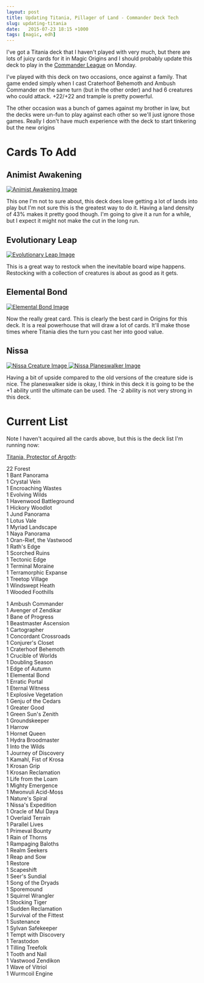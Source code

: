 ```yaml
---
layout: post
title: Updating Titania, Pillager of Land - Commander Deck Tech
slug: updating-titania
date:   2015-07-23 18:15 +1000
tags: [magic, edh]
---
```


I've got a Titania deck that I haven't played with very much, but there are 
lots of juicy cards for it in Magic Origins and I should probably update this 
deck to play in the [Commander League][1] on Monday.

I've played with this deck on two occasions, once against a family. That game 
ended simply when I cast Craterhoof Behemoth and Ambush Commander on the same
turn (but in the other order) and had 6 creatures who could attack. +22/+22 and
trample is pretty powerful.

The other occasion was a bunch of games against my brother in law, but the decks
were un-fun to play against each other so we'll just ignore those games. Really
I don't have much experience with the deck to start tinkering but the new origins

# Cards To Add

## Animist Awakening

[![Animist Awakening Image][3]][4]

This one I'm not to sure about, this deck does love getting a lot of lands into 
play but I'm not sure this is the greatest way to do it. Having a land density 
of 43% makes it pretty good though. I'm going to give it a run for a while, but
I expect it might not make the cut in the long run.

## Evolutionary Leap

[![Evolutionary Leap Image][5]][6]

This is a great way to restock when the inevitable board wipe happens. 
Restocking with a collection of creatures is about as good as it gets.

## Elemental Bond 

[![Elemental Bond Image][7]][8]

Now the really great card. This is clearly the best card in Origins for this
deck. It is a real powerhouse that will draw a lot of cards. It'll make those
times where Titania dies the turn you cast her into good value.

## Nissa

[![Nissa Creature Image][9] ![Nissa Planeswalker Image][10]][11]

Having a bit of upside compared to the old versions of the creature side is 
nice. The planeswalker side is okay, I think in this deck it is going to be
the +1 ability until the ultimate can be used. The -2 ability is not very
strong in this deck.

# Current List

Note I haven't acquired all the cards above, but this is the deck list I'm 
running now:

[Titania, Protector of Argoth][2]:

22 Forest  
1 Bant Panorama  
1 Crystal Vein  
1 Encroaching Wastes  
1 Evolving Wilds  
1 Havenwood Battleground  
1 Hickory Woodlot  
1 Jund Panorama  
1 Lotus Vale  
1 Myriad Landscape  
1 Naya Panorama  
1 Oran-Rief, the Vastwood  
1 Rath's Edge  
1 Scorched Ruins  
1 Tectonic Edge  
1 Terminal Moraine  
1 Terramorphic Expanse  
1 Treetop Village  
1 Windswept Heath  
1 Wooded Foothills  

1 Ambush Commander  
1 Avenger of Zendikar  
1 Bane of Progress  
1 Beastmaster Ascension  
1 Cartographer  
1 Concordant Crossroads  
1 Conjurer's Closet  
1 Craterhoof Behemoth  
1 Crucible of Worlds  
1 Doubling Season  
1 Edge of Autumn  
1 Elemental Bond  
1 Erratic Portal  
1 Eternal Witness  
1 Explosive Vegetation  
1 Genju of the Cedars  
1 Greater Good  
1 Green Sun's Zenith  
1 Groundskeeper  
1 Harrow  
1 Hornet Queen  
1 Hydra Broodmaster  
1 Into the Wilds  
1 Journey of Discovery  
1 Kamahl, Fist of Krosa  
1 Krosan Grip  
1 Krosan Reclamation  
1 Life from the Loam  
1 Mighty Emergence  
1 Mwonvuli Acid-Moss  
1 Nature's Spiral  
1 Nissa's Expedition  
1 Oracle of Mul Daya  
1 Overlaid Terrain  
1 Parallel Lives  
1 Primeval Bounty  
1 Rain of Thorns  
1 Rampaging Baloths  
1 Realm Seekers  
1 Reap and Sow  
1 Restore  
1 Scapeshift  
1 Seer's Sundial  
1 Song of the Dryads  
1 Sporemound  
1 Squirrel Wrangler  
1 Stocking Tiger  
1 Sudden Reclamation  
1 Survival of the Fittest  
1 Sustenance  
1 Sylvan Safekeeper  
1 Tempt with Discovery  
1 Terastodon  
1 Tilling Treefolk  
1 Tooth and Nail  
1 Vastwood Zendikon  
1 Wave of Vitriol  
1 Wurmcoil Engine

[1]: https://www.facebook.com/events/1024681384211140/
[2]: http://deckbox.org/sets/960900
[3]: http://gatherer.wizards.com/Handlers/Image.ashx?multiverseid=398437&type=card
[4]: http://gatherer.wizards.com/Pages/Card/Details.aspx?multiverseid=398437
[5]: http://gatherer.wizards.com/Handlers/Image.ashx?multiverseid=398573&type=card
[6]: http://gatherer.wizards.com/Pages/Card/Details.aspx?multiverseid=398573
[7]: http://gatherer.wizards.com/Handlers/Image.ashx?multiverseid=398406&type=card
[8]: http://gatherer.wizards.com/Pages/Card/Details.aspx?multiverseid=398406
[9]: http://gatherer.wizards.com/Handlers/Image.ashx?multiverseid=398438&type=card
[10]: http://gatherer.wizards.com/Handlers/Image.ashx?multiverseid=398432&type=card
[11]: http://gatherer.wizards.com/Pages/Card/Details.aspx?multiverseid=398438
